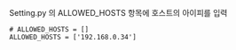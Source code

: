 Setting.py 의 ALLOWED_HOSTS 항목에 호스트의 아이피를 입력
```
# ALLOWED_HOSTS = []
ALLOWED_HOSTS = ['192.168.0.34']
```